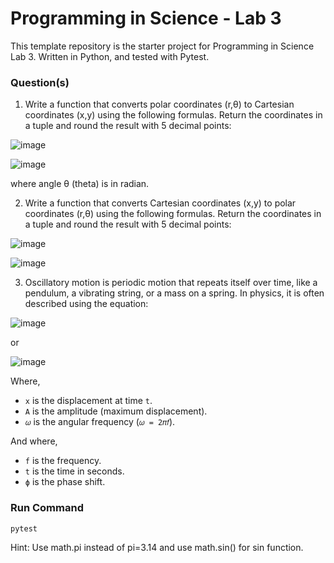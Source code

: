 # Programming in Science - Lab 3

This template repository is the starter project for Programming in Science Lab 3. Written in Python, and tested with Pytest.

### Question(s)

1. Write a function that converts polar coordinates (r,θ) to Cartesian coordinates (x,y) using the following formulas. Return the coordinates in a tuple and round the result with 5 decimal points:

![image](https://github.com/user-attachments/assets/ec53c19a-6f58-4766-a2d6-0d6e745a7056)

![image](https://github.com/user-attachments/assets/8795d139-912b-4129-9ffa-ff85b8cea833)

where angle θ (theta) is in radian.

2. Write a function that converts Cartesian coordinates (x,y) to polar coordinates (r,θ) using the following formulas. Return the coordinates in a tuple and round the result with 5 decimal points:

![image](https://github.com/user-attachments/assets/9f7bb532-77fc-4bca-9ef4-dc182f83a913)

![image](https://github.com/user-attachments/assets/a2dde9f1-b6b6-43a8-9080-8d16eab196d7)



3. Oscillatory motion is periodic motion that repeats itself over time, like a pendulum, a vibrating string, or a mass on a spring. In physics, it is often described using the equation: 

![image](https://github.com/user-attachments/assets/a0683e32-04c9-4fb0-b2ac-934b8c2dbf16)

   or 
   
![image](https://github.com/user-attachments/assets/2ad4c530-1651-419a-803b-1e736330e994)



Where, 

- `x` is the displacement at time `t`.  
- `A` is the amplitude (maximum displacement).  
- `𝜔` is the angular frequency (`𝜔 = 2𝜋𝑓`).  

And where,  

- `f` is the frequency.  
- `t` is the time in seconds.  
- `ϕ` is the phase shift.  


### Run Command

`pytest`


Hint: 
      Use math.pi instead of pi=3.14 and use math.sin() for sin function.  
